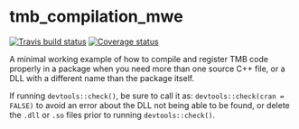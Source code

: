 # tmb_compilation_mwe
 
[![Travis build status](https://travis-ci.com/github/cgrandin/tmbcompilationmwe.svg?branch=master)](https://travis-ci.com/github/cgrandin/tmbcompilationmwe)
[![Coverage status](https://codecov.io/gh/cgrandin/tmbcompilationmwe/branch/master/graph/badge.svg)](https://codecov.io/github/cgrandin/tmbcompilationmwe?branch=master)

A minimal working example of how to compile and register TMB code properly in a package when you need more than one source C++ file, or a DLL with a different name than the package itself.

If running `devtools::check()`, be sure to call it as: `devtools::check(cran = FALSE)`
to avoid an error about the DLL not being able to be found, or delete the `.dll` or `.so` files prior to running `devtools::check()`.
